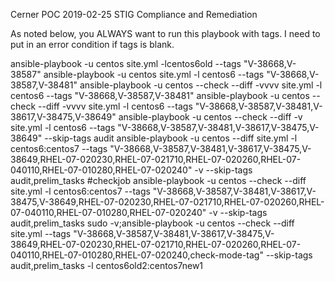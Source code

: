 Cerner POC 2019-02-25
STIG Compliance and Remediation

As noted below, you ALWAYS want to run this playbook with tags. I need to put in an error condition if
tags is blank.

ansible-playbook  -u centos site.yml -lcentos6old --tags "V-38668,V-38587"
ansible-playbook  -u centos site.yml -l centos6 --tags "V-38668,V-38587,V-38481"
ansible-playbook  -u centos --check --diff -vvvv  site.yml -l centos6 --tags "V-38668,V-38587,V-38481"
ansible-playbook  -u centos --check --diff -vvvv  site.yml -l centos6 --tags "V-38668,V-38587,V-38481,V-38617,V-38475,V-38649"
ansible-playbook  -u centos --check --diff -v  site.yml -l centos6 --tags "V-38668,V-38587,V-38481,V-38617,V-38475,V-38649" --skip-tags audit
ansible-playbook   -u centos  --diff  site.yml -l centos6:centos7 --tags "V-38668,V-38587,V-38481,V-38617,V-38475,V-38649,RHEL-07-020230,RHEL-07-021710,RHEL-07-020260,RHEL-07-040110,RHEL-07-010280,RHEL-07-020240" -v --skip-tags audit,prelim_tasks
#checkjob
ansible-playbook   -u centos --check --diff  site.yml -l centos6:centos7 --tags "V-38668,V-38587,V-38481,V-38617,V-38475,V-38649,RHEL-07-020230,RHEL-07-021710,RHEL-07-020260,RHEL-07-040110,RHEL-07-010280,RHEL-07-020240" -v --skip-tags audit,prelim_tasks
sudo -v;ansible-playbook   -u centos --check --diff  site.yml  --tags "V-38668,V-38587,V-38481,V-38617,V-38475,V-38649,RHEL-07-020230,RHEL-07-021710,RHEL-07-020260,RHEL-07-040110,RHEL-07-010280,RHEL-07-020240,check-mode-tag"  --skip-tags audit,prelim_tasks   -l centos6old2:centos7new1
